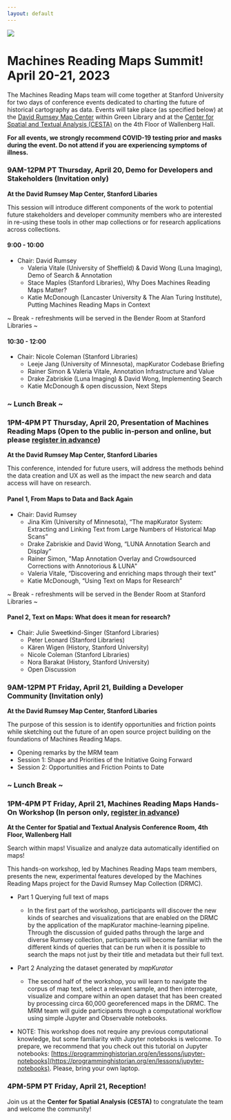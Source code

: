 ```yaml
---
layout: default
---
```


![](assets/images/mrm2023.jpg)
# Machines Reading Maps Summit! April 20-21, 2023
The Machines Reading Maps team will come together at Stanford University for two days of conference events dedicated to charting the future of historical cartography as data. Events will take place (as specified below) at the [David Rumsey Map Center](https://library.stanford.edu/rumsey) within Green Library and at the [Center for Spatial and Textual Analysis (CESTA)](https://cesta.stanford.edu) on the 4th Floor of Wallenberg Hall. 

**For all events, we strongly recommend COVID-19 testing prior and masks during the event. Do not attend if you are experiencing symptoms of illness.**

###  9AM-12PM PT Thursday, April 20, Demo for Developers and Stakeholders (Invitation only)
**At the David Rumsey Map Center, Stanford Libaries**

This session will introduce different components of the work to potential future stakeholders and developer community members who are interested in re-using these tools in other map collections or for research applications across collections.

#### 9:00 - 10:00
- Chair: David Rumsey
   - Valeria Vitale (University of Sheffield) & David Wong (Luna Imaging), Demo of Search & Annotation
   - Stace Maples (Stanford Libraries), Why Does Machines Reading Maps Matter?
   - Katie McDonough (Lancaster University & The Alan Turing Institute), Putting Machines Reading Maps in Context

~ Break - refreshments will be served in the Bender Room at Stanford Libraries ~ 

#### 10:30 - 12:00
- Chair: Nicole Coleman (Stanford Libraries)
   - Leeje Jang (University of Minnesota), mapKurator Codebase Briefing
   - Rainer Simon & Valeria Vitale, Annotation Infrastructure and Value
   - Drake Zabriskie (Luna Imaging) & David Wong, Implementing Search
   - Katie McDonough & open discussion, Next Steps

### ~ Lunch Break ~

### 1PM-4PM PT Thursday, April 20, Presentation of Machines Reading Maps (Open to the public in-person and online, but please [register in advance](https://www.eventbrite.com/e/machines-reading-maps-the-future-of-historical-cartography-as-data-tickets-598074726607))
**At the David Rumsey Map Center, Stanford Libaries**

This conference, intended for future users, will address the methods behind the data creation and UX as well as the impact the new search and data access will have on research.

#### Panel 1, From Maps to Data and Back Again
- Chair: David Rumsey
   - Jina Kim (University of Minnesota), “The mapKurator System: Extracting and Linking Text from Large Numbers of Historical Map Scans”
   - Drake Zabriskie and David Wong, “LUNA Annotation Search and Display”
   - Rainer Simon, "Map Annotation Overlay and Crowdsourced Corrections with Annotorious & LUNA"
   - Valeria Vitale, “Discovering and enriching maps through their text”
   - Katie McDonough, “Using Text on Maps for Research” 

~ Break - refreshments will be served in the Bender Room at Stanford Libraries ~ 

#### Panel 2, Text on Maps: What does it mean for research?
- Chair: Julie Sweetkind-Singer (Stanford Libraries)
   - Peter Leonard (Stanford Libraries)
   - Kären Wigen (History, Stanford University)
   - Nicole Coleman (Stanford Libraries) 
   - Nora Barakat (History, Stanford University) 
   - Open Discussion

### 9AM-12PM PT Friday, April 21, Building a Developer Community (Invitation only)
**At the David Rumsey Map Center, Stanford Libaries**

The purpose of this session is to identify opportunities and friction points while sketching out the future of an open source project building on the foundations of Machines Reading Maps.
- Opening remarks by the MRM team
- Session 1: Shape and Priorities of the Initiative Going Forward
- Session 2: Opportunities and Friction Points to Date

### ~ Lunch Break ~

### 1PM-4PM PT Friday, April 21, Machines Reading Maps Hands-On Workshop  (In person only, [register in advance](https://www.eventbrite.com/e/machines-reading-maps-summit-workshop-cesta-search-within-maps-tickets-601561736347))
**At the Center for Spatial and Textual Analysis Conference Room, 4th Floor, Wallenberg Hall**

Search within maps! Visualize and analyze data automatically identified on maps! 

This hands-on workshop, led by  Machines Reading Maps team members, presents the new, experimental features developed by the Machines Reading Maps project for the David Rumsey Map Collection (DRMC).

- Part 1 Querying full text of maps
    - In the first part of the workshop, participants will discover the new kinds of searches and visualizations that are enabled on the DRMC by the application of the mapKurator machine-learning pipeline. Through the discussion of guided paths through the large and diverse Rumsey collection, participants will become familiar with the different kinds of queries that can be run when it is possible to search the maps not just by their title and metadata but their full text.

- Part 2 Analyzing the dataset generated by *mapKurator*
   - The second half of the workshop, you will learn to navigate the corpus of map text, select a relevant sample, and then interrogate, visualize and compare within an open dataset that has been created by processing circa 60,000 georeferenced maps in the DRMC. The MRM team will guide participants through a computational workflow using simple Jupyter and Observable notebooks.  

- NOTE: This workshop does not require any previous computational knowledge, but some familiarity with Jupyter notebooks is welcome. To prepare, we recommend that you check out this tutorial on Jupyter notebooks: [https://programminghistorian.org/en/lessons/jupyter-notebooks](https://programminghistorian.org/en/lessons/jupyter-notebooks).
Please, bring your own laptop.

###  4PM-5PM PT Friday, April 21, Reception!
Join us at the **Center for Spatial Analysis (CESTA)** to congratulate the team and welcome the community!



